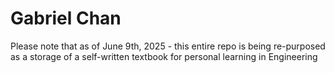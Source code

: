 # Gabriel Chan

Please note that as of June 9th, 2025 - this entire repo is being re-purposed as a storage of a self-written textbook for personal learning in Engineering